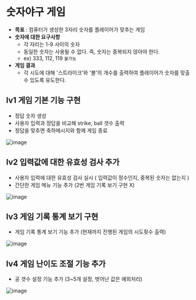 숫자야구 게임
=============
- **목표** : 컴퓨터가 생성한 3자리 숫자를 플레이어가 맞추는 게임
- **숫자에 대한 요구사항**
    - 각 자리는 1-9 사이의 숫자
    - 동일한 숫자는 사용될 수 없다. 즉, 숫자는 중복되지 않아야 한다.
    - ex) 333, 112, 119 `불가능`
- **게임 결과**
    - 각 시도에 대해 '스트라이크'와 '볼'의 개수를 출력하여 플레이어가 숫자를 맞출 수 있도록 유도한다.


lv1 게임 기본 기능 구현
-----------------------
- 정답 숫자 생성
- 사용자 입력과 정답을 비교해 strike, ball 갯수 출력
- 정답을 맞추면 축하메시지와 함께 게임 종료
  
![image](https://github.com/user-attachments/assets/cbf0b067-2c96-4747-8803-676532316973)


lv2 입력값에 대한 유효성 검사 추가
-----------------------
- 사용자 입력에 대한 유효성 검사 실시 ( 입력값이 정수인지, 중복된 숫자는 없는지 )
- 간단한 게임 메뉴 기능 추가 (2번 게임 기록 보기 구현 X)
  
![image](https://github.com/user-attachments/assets/6b672639-b8b4-40de-a99a-bc78c0761a2a)


lv3 게임 기록 통계 보기 구현
------------------------
- 게임 기록 통계 보기 기능 추가 (현재까지 진행된 게임의 시도횟수 출력)
  
![image](https://github.com/user-attachments/assets/769b4447-578f-4d8f-a4a1-eb2d4fccbc4a)


lv4 게임 난이도 조절 기능 추가
-------------------------
- 공 갯수 설정 기능 추가 (3~5개 설정, 벗어난 값은 예외처리)
  
![image](https://github.com/user-attachments/assets/7a9e549b-0cde-406f-90e2-a8cc4efb4570)
